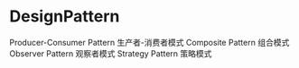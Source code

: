 # DesignPattern

Producer-Consumer Pattern 生产者-消费者模式
Composite Pattern  组合模式
Observer Pattern  观察者模式
Strategy Pattern  策略模式
